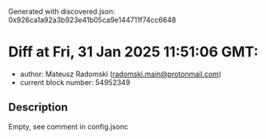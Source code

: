 Generated with discovered.json: 0x926ca1a92a3b923e41b05ca9e144711f74cc6648

# Diff at Fri, 31 Jan 2025 11:51:06 GMT:

- author: Mateusz Radomski (<radomski.main@protonmail.com>)
- current block number: 54952349

## Description

Empty, see comment in config.jsonc
